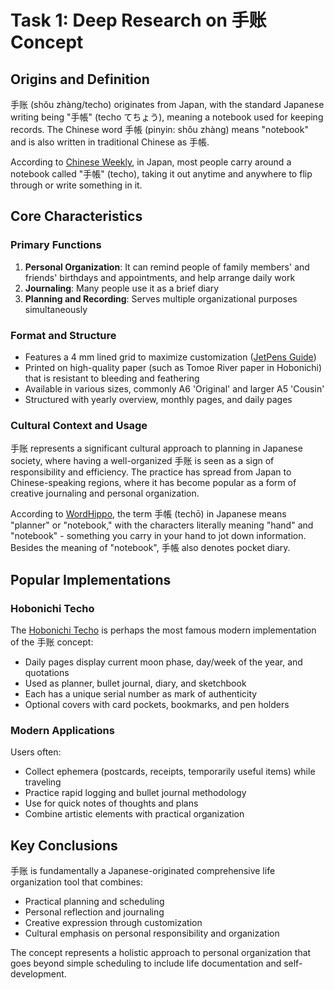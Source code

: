# Task 1: Deep Research on 手账 Concept

## Origins and Definition

手账 (shǒu zhàng/techo) originates from Japan, with the standard Japanese writing being "手帳" (techo てちょう), meaning a notebook used for keeping records. The Chinese word 手帳 (pinyin: shǒu zhàng) means "notebook" and is also written in traditional Chinese as 手帳.

According to [Chinese Weekly](https://chineseweekly.com.my/news2023/20230325%20artdiary.html), in Japan, most people carry around a notebook called "手帳" (techo), taking it out anytime and anywhere to flip through or write something in it.

## Core Characteristics

### Primary Functions
1. **Personal Organization**: It can remind people of family members' and friends' birthdays and appointments, and help arrange daily work
2. **Journaling**: Many people use it as a brief diary
3. **Planning and Recording**: Serves multiple organizational purposes simultaneously

### Format and Structure
- Features a 4 mm lined grid to maximize customization ([JetPens Guide](https://www.jetpens.com/blog/Guide-to-the-Hobonichi-Techo-Planner/pt/900))
- Printed on high-quality paper (such as Tomoe River paper in Hobonichi) that is resistant to bleeding and feathering
- Available in various sizes, commonly A6 'Original' and larger A5 'Cousin'
- Structured with yearly overview, monthly pages, and daily pages

### Cultural Context and Usage
手账 represents a significant cultural approach to planning in Japanese society, where having a well-organized 手账 is seen as a sign of responsibility and efficiency. The practice has spread from Japan to Chinese-speaking regions, where it has become popular as a form of creative journaling and personal organization.

According to [WordHippo](https://www.wordhippo.com/what-is/the-meaning-of/japanese-word-8c86ca3e9884a8acbfc3edae4d46b54f03a54b63.html), the term 手帳 (techō) in Japanese means "planner" or "notebook," with the characters literally meaning "hand" and "notebook" - something you carry in your hand to jot down information. Besides the meaning of "notebook", 手帳 also denotes pocket diary.

## Popular Implementations

### Hobonichi Techo
The [Hobonichi Techo](https://en.wikipedia.org/wiki/Hobonichi_Techo) is perhaps the most famous modern implementation of the 手账 concept:
- Daily pages display current moon phase, day/week of the year, and quotations
- Used as planner, bullet journal, diary, and sketchbook
- Each has a unique serial number as mark of authenticity
- Optional covers with card pockets, bookmarks, and pen holders

### Modern Applications
Users often:
- Collect ephemera (postcards, receipts, temporarily useful items) while traveling
- Practice rapid logging and bullet journal methodology
- Use for quick notes of thoughts and plans
- Combine artistic elements with practical organization

## Key Conclusions

手账 is fundamentally a Japanese-originated comprehensive life organization tool that combines:
- Practical planning and scheduling
- Personal reflection and journaling
- Creative expression through customization
- Cultural emphasis on personal responsibility and organization

The concept represents a holistic approach to personal organization that goes beyond simple scheduling to include life documentation and self-development.